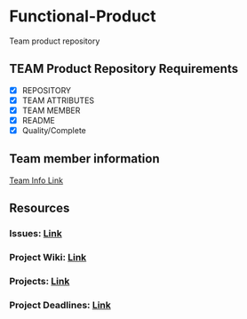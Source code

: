 # Functional-Product
Team product repository

## TEAM Product Repository Requirements
- [x] REPOSITORY
- [x] TEAM ATTRIBUTES
- [x] TEAM MEMBER
- [x] README
- [x] Quality/Complete

## Team member information
[Team Info Link](https://github.com/JustinK72/Functional-Product/blob/main/TeamInfo.MD)

## Resources
### Issues: [Link](https://github.com/JustinK72/Functional-Product/issues)
### Project Wiki: [Link](https://github.com/JustinK72/Functional-Product/wiki)
### Projects: [Link](https://github.com/JustinK72/Functional-Product/projects)
### Project Deadlines: [Link](https://github.com/JustinK72/Functional-Product/projects/1)


